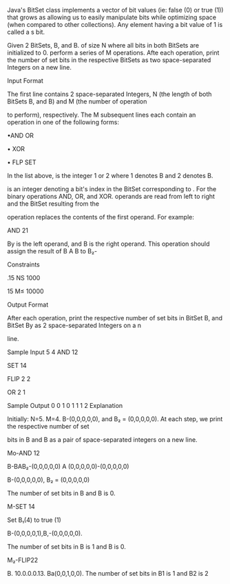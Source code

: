 Java's BitSet class implements a vector of bit values (ie: false (0) or true (1)) that grows as allowing us to easily manipulate bits while optimizing space (when compared to other collections). Any element having a bit value of 1 is called a s bit.

Given 2 BitSets, B, and B. of size N where all bits in both BitSets are initialized to 0. perform a series of M operations. Afte each operation, print the number of set bits in the respective BitSets as two space-separated Integers on a new line.

Input Format

The first line contains 2 space-separated Integers, N (the length of both BitSets B, and B) and M (the number of operation

to perform), respectively. The M subsequent lines each contain an operation in one of the following forms:

•AND OR

• XOR

• FLP SET

In the list above, is the integer 1 or 2 where 1 denotes B and 2 denotes B.

is an integer denoting a bit's index in the BitSet corresponding to . For the binary operations AND, OR, and XOR. operands are read from left to right and the BitSet resulting from the

operation replaces the contents of the first operand. For example:

AND 21

By is the left operand, and B is the right operand. This operation should assign the result of B A B to B₂-

Constraints

.15 NS 1000

15 M≤ 10000

Output Format

After each operation, print the respective number of set bits in BitSet B, and BitSet By as 2 space-separated Integers on a n

line.

Sample Input 5 4 AND 12

SET 14

FLIP 2 2

OR 2 1

Sample Output 0 0 1 0 1 1 1 2 Explanation

Initially: N=5. M=4. B-(0,0,0,0,0), and B₂ = (0,0,0,0,0). At each step, we print the respective number of set

bits in B and B as a pair of space-separated integers on a new line.

Mo-AND 12

B-BAB₂-(0,0,0,0,0) A (0,0,0,0,0)-(0,0,0,0,0)

B-(0,0,0,0,0), B₂ = (0,0,0,0,0)

The number of set bits in B and B is 0.

M-SET 14

Set B₁(4) to true (1)

B-(0,0,0,0,1),B,-(0,0,0,0,0).

The number of set bits in B is 1 and B is 0.

M₂-FLIP22

B. 10.0.0.0.13. Ba(0,0,1,0,0). The number of set bits in B1 is 1 and B2 is 2
